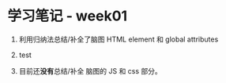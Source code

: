 # 学习笔记 - week01

1. 利用归纳法总结/补全了脑图 HTML element 和 global attributes

2. test

3. 目前还**没有**总结/补全 脑图的 JS 和 css 部分。
